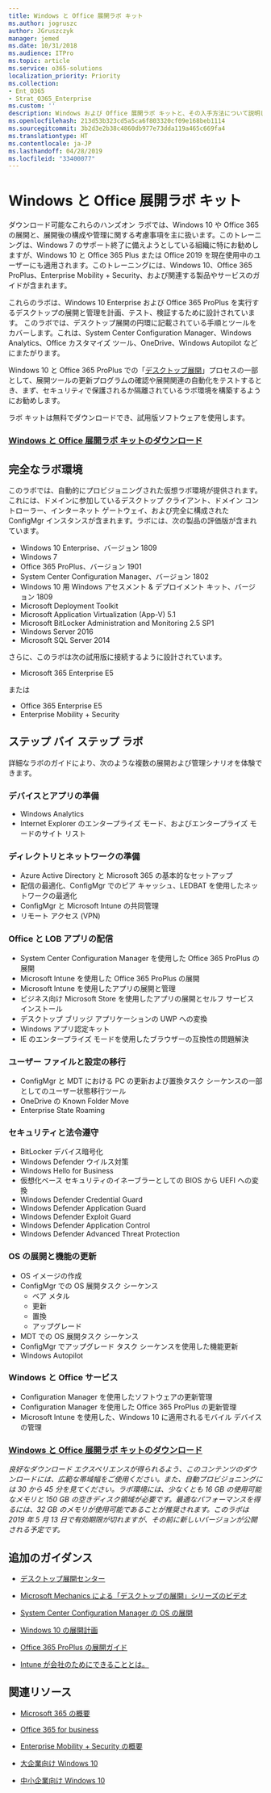 ```yaml
---
title: Windows と Office 展開ラボ キット
ms.author: jogruszc
author: JGruszczyk
manager: jemed
ms.date: 10/31/2018
ms.audience: ITPro
ms.topic: article
ms.service: o365-solutions
localization_priority: Priority
ms.collection:
- Ent_O365
- Strat_O365_Enterprise
ms.custom: ''
description: Windows および Office 展開ラボ キットと、その入手方法について説明します。
ms.openlocfilehash: 213d53b323cd5a5ca6f803320cf09e168beb1114
ms.sourcegitcommit: 3b2d3e2b38c4860db977e73dda119a465c669fa4
ms.translationtype: HT
ms.contentlocale: ja-JP
ms.lasthandoff: 04/28/2019
ms.locfileid: "33400077"
---
```

# <a name="windows-and-office-deployment-lab-kit"></a>Windows と Office 展開ラボ キット

ダウンロード可能なこれらのハンズオン ラボでは、Windows 10 や Office 365 の展開と、展開後の構成や管理に関する考慮事項を主に扱います。このトレーニングは、Windows 7 のサポート終了に備えようとしている組織に特にお勧めしますが、Windows 10 と Office 365 Plus または Office 2019 を現在使用中のユーザーにも適用されます。このトレーニングには、Windows 10、Office 365 ProPlus、Enterprise Mobility + Security、および関連する製品やサービスのガイドが含まれます。

これらのラボは、Windows 10 Enterprise および Office 365 ProPlus を実行するデスクトップの展開と管理を計画、テスト、検証するために設計されています。 このラボでは、デスクトップ展開の円環に記載されている手順とツールをカバーします。これは、System Center Configuration Manager、Windows Analytics、Office カスタマイズ ツール、OneDrive、Windows Autopilot などにまたがります。

Windows 10 と Office 365 ProPlus での「[デスクトップ展開](http://www.aka.ms/howtoshift)」プロセスの一部として、展開ツールの更新プログラムの確認や展開関連の自動化をテストするとき、まず、セキュリティで保護されるか隔離されているラボ環境を構築するようにお勧めします。

ラボ キットは無料でダウンロードでき、試用版ソフトウェアを使用します。

### <a name="download-the-windows-and-office-deployment-lab-kithttpswwwmicrosoftcomevalcenterevaluate-lab-kit"></a>[**Windows と Office 展開ラボ キットのダウンロード**](https://www.microsoft.com/evalcenter/evaluate-lab-kit)

## <a name="a-complete-lab-environment"></a>**完全なラボ環境**

このラボでは、自動的にプロビジョニングされた仮想ラボ環境が提供されます。これには、ドメインに参加しているデスクトップ クライアント、ドメイン コントローラー、インターネット ゲートウェイ、および完全に構成された ConfigMgr インスタンスが含まれます。ラボには、次の製品の評価版が含まれています。

  - Windows 10 Enterprise、バージョン 1809
  - Windows 7
  - Office 365 ProPlus、バージョン 1901
  - System Center Configuration Manager、バージョン 1802
  - Windows 10 用 Windows アセスメント & デプロイメント キット、バージョン 1809
  - Microsoft Deployment Toolkit
  - Microsoft Application Virtualization (App-V) 5.1
  - Microsoft BitLocker Administration and Monitoring 2.5 SP1
  - Windows Server 2016
  - Microsoft SQL Server 2014

さらに、このラボは次の試用版に接続するように設計されています。

  - Microsoft 365 Enterprise E5

または
  - Office 365 Enterprise E5
  - Enterprise Mobility + Security

## <a name="step-by-step-labs"></a>**ステップ バイ ステップ ラボ**

詳細なラボのガイドにより、次のような複数の展開および管理シナリオを体験できます。

### <a name="device-and-app-readiness"></a>**デバイスとアプリの準備**

  - Windows Analytics
  - Internet Explorer のエンタープライズ モード、およびエンタープライズ モードのサイト リスト

### <a name="directory-and-network-readiness"></a>**ディレクトリとネットワークの準備**

  - Azure Active Directory と Microsoft 365 の基本的なセットアップ
  - 配信の最適化、ConfigMgr でのピア キャッシュ、LEDBAT を使用したネットワークの最適化
  - ConfigMgr と Microsoft Intune の共同管理
  - リモート アクセス (VPN)

### <a name="office-and-lob-app-delivery"></a>**Office と LOB アプリの配信**

  - System Center Configuration Manager を使用した Office 365 ProPlus の展開
  - Microsoft Intune を使用した Office 365 ProPlus の展開
  - Microsoft Intune を使用したアプリの展開と管理
  - ビジネス向け Microsoft Store を使用したアプリの展開とセルフ サービス インストール
  - デスクトップ ブリッジ アプリケーションの UWP への変換
  - Windows アプリ認定キット
  - IE のエンタープライズ モードを使用したブラウザーの互換性の問題解決

### <a name="user-file-and-settings-migration"></a>**ユーザー ファイルと設定の移行**

  - ConfigMgr と MDT における PC の更新および置換タスク シーケンスの一部としてのユーザー状態移行ツール
  - OneDrive の Known Folder Move
  - Enterprise State Roaming

### <a name="security-and-compliance"></a>**セキュリティと法令遵守**

  - BitLocker デバイス暗号化
  - Windows Defender ウイルス対策
  - Windows Hello for Business
  - 仮想化ベース セキュリティのイネーブラーとしての BIOS から UEFI への変換
  - Windows Defender Credential Guard
  - Windows Defender Application Guard
  - Windows Defender Exploit Guard
  - Windows Defender Application Control
  - Windows Defender Advanced Threat Protection

### <a name="os-deployment-and-feature-updates"></a>**OS の展開と機能の更新**

  - OS イメージの作成
  - ConfigMgr での OS 展開タスク シーケンス
      - ベア メタル
      - 更新
      - 置換
      - アップグレード
  - MDT での OS 展開タスク シーケンス
  - ConfigMgr でアップグレード タスク シーケンスを使用した機能更新
  - Windows Autopilot

### <a name="windows-and-office-servicing"></a>**Windows と Office サービス**

  - Configuration Manager を使用したソフトウェアの更新管理
  - Configuration Manager を使用した Office 365 ProPlus の更新管理
  - Microsoft Intune を使用した、Windows 10 に適用されるモバイル デバイスの管理

### <a name="download-the-windows-and-office-deployment-lab-kithttpsakamsmddlabsevalcenter"></a>[**Windows と Office 展開ラボ キットのダウンロード**](https://aka.ms/mddlabs_evalcenter)

*良好なダウンロード エクスペリエンスが得られるよう、このコンテンツのダウンロードには、広範な帯域幅をご使用ください。また、自動プロビジョニングには 30 から 45 分を見てください。ラボ環境には、少なくとも 16 GB の使用可能なメモリと 150 GB の空きディスク領域が必要です。最適なパフォーマンスを得るには、32 GB のメモリが使用可能であることが推奨されます。このラボは 2019 年 5 月 13 日で有効期限が切れますが、その前に新しいバージョンが公開される予定です。*

## <a name="additional-guidance"></a>**追加のガイダンス**

  - [デスクトップ展開センター](http://www.aka.ms/howtoshift)

  - [Microsoft Mechanics による「デスクトップの展開」シリーズのビデオ](http://www.aka.ms/watchhowtoshift)

  - [System Center Configuration Manager の OS の展開](https://docs.microsoft.com/ja-JP/sccm/osd/understand/introduction-to-operating-system-deployment)

  - [<span class="underline">Windows 10 の展開計画</span>](https://docs.microsoft.com/windows/deployment/planning/index)

  - [<span class="underline">Office 365 ProPlus の展開ガイド</span>](https://docs.microsoft.com/deployoffice/deployment-guide-for-office-365-proplus)

  - [<span class="underline">Intune が会社のためにできることとは。</span>](https://docs.microsoft.com/intune/get-started-evaluation)

## <a name="related-resources"></a>**関連リソース**

  - [<span class="underline">Microsoft 365 の概要</span>](https://www.microsoft.com/microsoft-365/default.aspx)

  - [<span class="underline">Office 365 for business</span>](https://products.office.com/business/office)

  - [<span class="underline">Enterprise Mobility + Security の概要</span>](https://www.microsoft.com/cloud-platform/enterprise-mobility-security)

  - [<span class="underline">大企業向け Windows 10</span>](https://www.microsoft.com/WindowsForBusiness/windows-for-enterprise)

  - [<span class="underline">中小企業向け Windows 10</span>](https://www.microsoft.com/WindowsForBusiness/windows-for-small-business)
